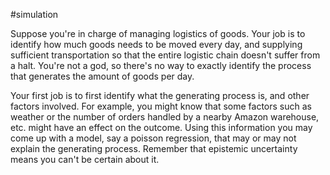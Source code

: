 #simulation

Suppose you're in charge of managing logistics of goods. Your job is to identify how much goods needs to be moved every day, and supplying sufficient transportation so that the entire logistic chain doesn't suffer from a halt. You're not a god, so there's no way to exactly identify the process that generates the amount of goods per day.

Your first job is to first identify what the generating process is, and other factors involved. For example, you might know that some factors such as weather or the number of orders handled by a nearby Amazon warehouse, etc. might have an effect on the outcome. Using this information you may come up with a model, say a poisson regression, that may or may not explain the generating process. Remember that epistemic uncertainty means you can't be certain about it.
